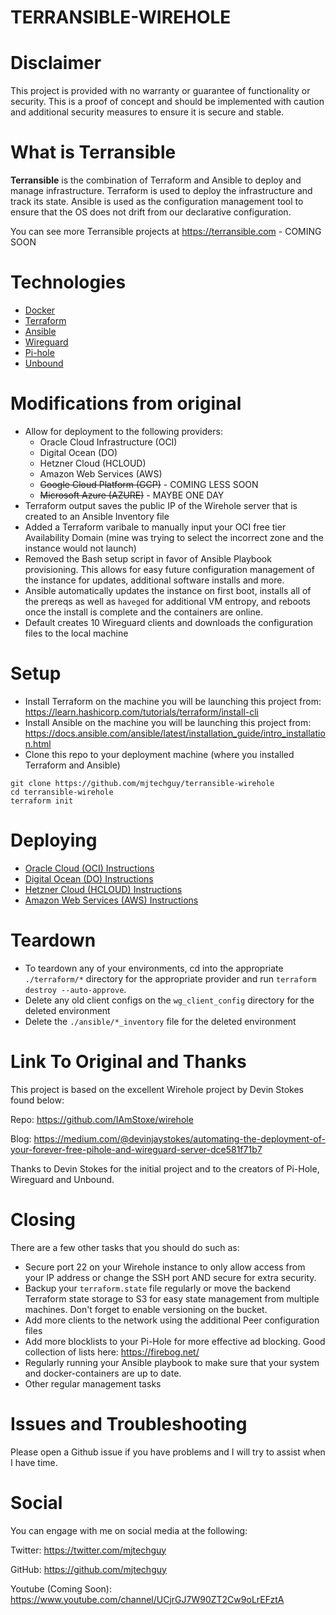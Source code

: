# TERRANSIBLE-WIREHOLE

# Disclaimer

This project is provided with no warranty or guarantee of functionality or security. This is a proof of concept and should be implemented with caution and additional security measures to ensure it is secure and stable.

# What is Terransible

**Terransible** is the combination of Terraform and Ansible to deploy and manage infrastructure. Terraform is used to deploy the infrastructure and track its state. Ansible is used as the configuration management tool to ensure that the OS does not drift from our declarative configuration.

You can see more Terransible projects at https://terransible.com - COMING SOON

# Technologies

* [Docker](https://docs.docker.com/engine/)
* [Terraform](https://www.terraform.io/)
* [Ansible](https://www.ansible.com/)
* [Wireguard](https://www.wireguard.com/)
* [Pi-hole](https://pi-hole.net/)
* [Unbound](https://nlnetlabs.nl/projects/unbound/about/)

# Modifications from original

* Allow for deployment to the following providers:
  * Oracle Cloud Infrastructure (OCI)
  * Digital Ocean (DO)
  * Hetzner Cloud (HCLOUD)
  * Amazon Web Services (AWS)
  * ~~Google Cloud Platform (GCP)~~ - COMING LESS SOON
  * ~~Microsoft Azure (AZURE)~~ - MAYBE ONE DAY
* Terraform output saves the public IP of the Wirehole server that is created to an Ansible Inventory file
* Added a Terraform varibale to manually input your OCI free tier Availability Domain (mine was trying to select the incorrect zone and the instance would not launch)
* Removed the Bash setup script in favor of Ansible Playbook provisioning. This allows for easy future configuration management of the instance for updates, additional software installs and more.
* Ansible automatically updates the instance on first boot, installs all of the prereqs as well as `haveged` for additional VM entropy, and reboots once the install is complete and the containers are online.
* Default creates 10 Wireguard clients and downloads the configuration files to the local machine

# Setup

* Install Terraform on the machine you will be launching this project from: https://learn.hashicorp.com/tutorials/terraform/install-cli
* Install Ansible on the machine you will be launching this project from: https://docs.ansible.com/ansible/latest/installation_guide/intro_installation.html
* Clone this repo to your deployment machine (where you installed Terraform and Ansible)

```
git clone https://github.com/mjtechguy/terransible-wirehole
cd terransible-wirehole
terraform init
```

# Deploying

* [Oracle Cloud (OCI) Instructions](./terraform/oracle/README.md)
* [Digital Ocean (DO) Instructions](./terraform/digitalocean/README.md)
* [Hetzner Cloud (HCLOUD) Instructions](./terraform/hetzner/README.md)
* [Amazon Web Services (AWS) Instructions](./terraform/aws/README.md)

# Teardown

* To teardown any of your environments, cd into the appropriate `./terraform/*` directory for the appropriate provider and run `terraform destroy --auto-approve`.
* Delete any old client configs on the `wg_client_config` directory for the deleted environment
* Delete the `./ansible/*_inventory` file for the deleted environment

# Link To Original and Thanks

This project is based on the excellent Wirehole project by Devin Stokes found below:

Repo: https://github.com/IAmStoxe/wirehole

Blog: https://medium.com/@devinjaystokes/automating-the-deployment-of-your-forever-free-pihole-and-wireguard-server-dce581f71b7

Thanks to Devin Stokes for the initial project and to the creators of Pi-Hole, Wireguard and Unbound.


# Closing

There are a few other tasks that you should do such as:
* Secure port 22 on your Wirehole instance to only allow access from your IP address or change the SSH port AND secure for extra security.
* Backup your `terraform.state` file regularly or move the backend Terraform state storage to S3 for easy state management from multiple machines. Don't forget to enable versioning on the bucket.
* Add more clients to the network using the additional Peer configuration files
* Add more blocklists to your Pi-Hole for more effective ad blocking. Good collection of lists here: https://firebog.net/
* Regularly running your Ansible playbook to make sure that your system and docker-containers are up to date.
* Other regular management tasks

# Issues and Troubleshooting

Please open a Github issue if you have problems and I will try to assist when I have time.

# Social

You can engage with me on social media at the following:

Twitter: https://twitter.com/mjtechguy

GitHub: https://github.com/mjtechguy

Youtube (Coming Soon): https://www.youtube.com/channel/UCjrGJ7W90ZT2Cw9oLrEFztA

